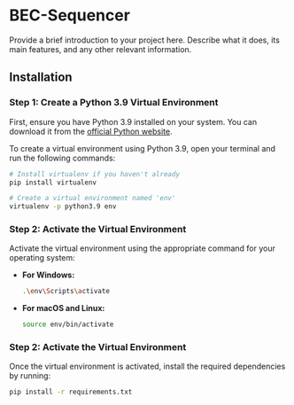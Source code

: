 # BEC-Sequencer
Provide a brief introduction to your project here. Describe what it does, its main features, and any other relevant information.

## Installation

### Step 1: Create a Python 3.9 Virtual Environment
First, ensure you have Python 3.9 installed on your system. You can download it from the [official Python website](https://www.python.org/downloads/).

To create a virtual environment using Python 3.9, open your terminal and run the following commands:

```bash
# Install virtualenv if you haven't already
pip install virtualenv

# Create a virtual environment named 'env'
virtualenv -p python3.9 env
```
### Step 2: Activate the Virtual Environment
Activate the virtual environment using the appropriate command for your operating system:

- **For Windows:**
  ```bash
  .\env\Scripts\activate
  ```
- **For macOS and Linux:**
  ```bash
  source env/bin/activate
  ```
### Step 2: Activate the Virtual Environment
Once the virtual environment is activated, install the required dependencies by running:
  ```bash
  pip install -r requirements.txt
  ```


